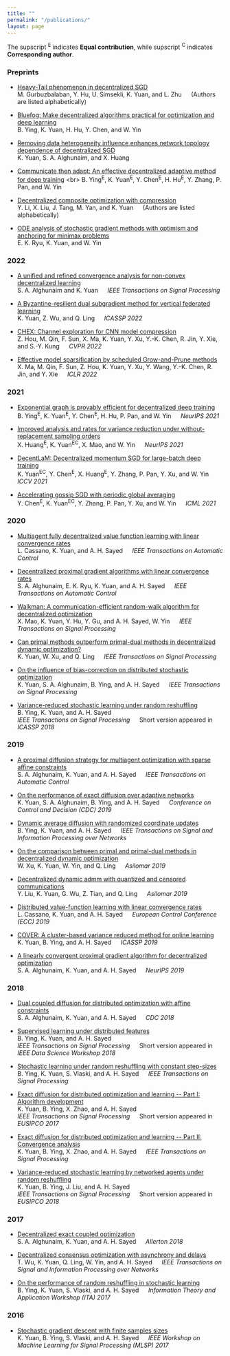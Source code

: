 ```yaml
---
title: ""
permalink: "/publications/"
layout: page
---
```


The supscript <sup>E</sup> indicates **Equal contribution**, while supscript <sup>C</sup> indicates **Corresponding author**.

### Preprints

- [Heavy-Tail phenomenon in decentralized SGD](https://arxiv.org/abs/2205.06689) <br>
  M. Gurbuzbalaban, Y. Hu, U. Simsekli, K. Yuan, and L. Zhu &emsp; (Authors are listed alphabetically)

- [Bluefog: Make decentralized algorithms practical for optimization and deep learning](https://arxiv.org/abs/2111.04287) <br>
  B. Ying, K. Yuan, H. Hu, Y. Chen, and W. Yin 
  
- [Removing data heterogeneity influence enhances network topology dependence of decentralized SGD](https://arxiv.org/abs/2105.08023) <br>
  K. Yuan, S. A. Alghunaim, and X. Huang 
  
- [Communicate then adapt: An effective decentralized adaptive method for deep training](https://openreview.net/forum?id=m716e-0clj&referrer=%5Bthe%20profile%20of%20Wotao%20Yin%5D(%2Fprofile%3Fid%3D~Wotao_Yin1)) <br>
  B. Ying<sup>E</sup>, K. Yuan<sup>E</sup>, Y. Chen<sup>E</sup>, H. Hu<sup>E</sup>, Y. Zhang, P. Pan, and W. Yin
  
- [Decentralized composite optimization with compression](https://arxiv.org/abs/2108.04448) <br>
  Y. Li, X. Liu, J. Tang, M. Yan, and K. Yuan &emsp; (Authors are listed alphabetically)
  
- [ODE analysis of stochastic gradient methods with optimism and anchoring for minimax problems](https://arxiv.org/abs/1905.10899) <br>
  E. K. Ryu, K. Yuan, and W. Yin


### 2022 

- [A unified and refined convergence analysis for non-convex decentralized learning](https://arxiv.org/abs/2110.09993) <br>
  S. A. Alghunaim and K. Yuan &emsp; *IEEE Transactions on Signal Processing*
  
- [A Byzantine-resilient dual subgradient method for vertical federated learning](https://ieeexplore.ieee.org/abstract/document/9747270/) <br>
  K. Yuan, Z. Wu, and Q. Ling &emsp; *ICASSP 2022*
  
- [CHEX: Channel exploration for CNN model compression](https://openaccess.thecvf.com/content/CVPR2022/papers/Hou_CHEX_CHannel_EXploration_for_CNN_Model_Compression_CVPR_2022_paper.pdf) <br>
  Z. Hou, M. Qin, F. Sun, X. Ma, K. Yuan, Y. Xu, Y.-K. Chen, R. Jin, Y. Xie, and S.-Y. Kung &emsp; *CVPR 2022*
  
- [Effective model sparsification by scheduled Grow-and-Prune methods](https://openaccess.thecvf.com/content/CVPR2022/papers/Hou_CHEX_CHannel_EXploration_for_CNN_Model_Compression_CVPR_2022_paper.pdf) <br>
  X. Ma, M. Qin, F. Sun, Z. Hou, K. Yuan, Y. Xu, Y. Wang, Y.-K. Chen, R. Jin, and Y. Xie &emsp; *ICLR 2022*

### 2021

- [Exponential graph is provably efficient for decentralized deep training](https://arxiv.org/abs/2110.13363) <br>
  B. Ying<sup>E</sup>, K. Yuan<sup>E</sup>, Y. Chen<sup>E</sup>, H. Hu, P. Pan, and W. Yin &emsp; *NeurIPS 2021*
  
- [Improved analysis and rates for variance reduction under without-replacement sampling orders](https://proceedings.neurips.cc/paper/2021/file/1a3650aedfdd3a21444047ed2d89458f-Paper.pdf) <br>
  X. Huang<sup>E</sup>, K. Yuan<sup>EC</sup>, X. Mao, and W. Yin &emsp; *NeurIPS 2021*

- [DecentLaM: Decentralized momentum SGD for large-batch deep training](https://openaccess.thecvf.com/content/ICCV2021/papers/Yuan_DecentLaM_Decentralized_Momentum_SGD_for_Large-Batch_Deep_Training_ICCV_2021_paper.pdf) <br>
  K. Yuan<sup>EC</sup>, Y. Chen<sup>E</sup>, X. Huang<sup>E</sup>, Y. Zhang, P. Pan, Y. Xu, and W. Yin  &emsp; *ICCV 2021*
  
- [Accelerating gossip SGD with periodic global averaging](http://proceedings.mlr.press/v139/chen21y/chen21y.pdf) <br>
  Y. Chen<sup>E</sup>, K. Yuan<sup>EC</sup>, Y. Zhang, P. Pan, Y. Xu, and W. Yin &emsp; *ICML 2021*
  
### 2020

- [Multiagent fully decentralized value function learning with linear convergence rates](https://ieeexplore.ieee.org/abstract/document/9096575/) <br>
  L. Cassano, K. Yuan, and A. H. Sayed  &emsp; *IEEE Transactions on Automatic Control*
  
- [Decentralized proximal gradient algorithms with linear convergence rates](https://arxiv.org/abs/1909.06479)  <br>
  S. A. Alghunaim, E. K. Ryu, K. Yuan, and A. H. Sayed &emsp; *IEEE Transactions on Automatic Control*
  
- [Walkman: A communication-efficient random-walk algorithm for decentralized optimization](https://arxiv.org/abs/1804.06568)  <br>
  X. Mao, K. Yuan, Y. Hu, Y. Gu, and A. H. Sayed, W. Yin &emsp; *IEEE Transactions on Signal Processing*
  
- [Can primal methods outperform primal-dual methods in decentralized dynamic optimization?](https://arxiv.org/abs/2003.00816)  <br>
  K. Yuan, W. Xu, and Q. Ling &emsp; *IEEE Transactions on Signal Processing*
  
- [On the influence of bias-correction on distributed stochastic optimization](https://ieeexplore.ieee.org/abstract/document/9139399)  <br>
  K. Yuan, S. A. Alghunaim, B. Ying, and A. H. Sayed &emsp; *IEEE Transactions on Signal Processing*
  
- [Variance-reduced stochastic learning under random reshuffling](https://ieeexplore.ieee.org/document/8995475)<br>
  B. Ying, K. Yuan, and A. H. Sayed <br>
  *IEEE Transactions on Signal Processing* &emsp; Short version appeared in *ICASSP 2018*

### 2019
- [A proximal diffusion strategy for multiagent optimization with sparse affine constraints](https://arxiv.org/abs/1810.02124) <br>
  S. A. Alghunaim, K. Yuan, and A. H. Sayed  &emsp; *IEEE Transactions on Automatic Control*
  
- [On the performance of exact diffusion over adaptive networks](https://ieeexplore.ieee.org/abstract/document/9029537/) <br>
  K. Yuan, S. A. Alghunaim, B. Ying, and A. H. Sayed &emsp; *Conference on Control and Decision (CDC) 2019*
  
- [Dynamic average diffusion with randomized coordinate updates](https://ieeexplore.ieee.org/abstract/document/8850112)<br> 
  B. Ying, K. Yuan, and A. H. Sayed &emsp; *IEEE Transactions on Signal and Information Processing over Networks*
  
- [On the comparison between primal and primal-dual methods in decentralized dynamic optimization](https://ieeexplore.ieee.org/abstract/document/9049028) <br>
  W. Xu, K. Yuan, W. Yin, and Q. Ling &emsp; *Asilomar 2019*
  
- [Decentralized dynamic admm with quantized and censored communications](https://ieeexplore.ieee.org/abstract/document/9048719)<br>
  Y. Liu, K. Yuan, G. Wu, Z. Tian, and Q. Ling &emsp; *Asilomar 2019*
  
- [Distributed value-function learning with linear convergence rates](https://ieeexplore.ieee.org/abstract/document/8795670/) <br>
  L. Cassano, K. Yuan, and A. H. Sayed  &emsp; *European Control Conference (ECC) 2019*

- [COVER: A cluster-based variance reduced method for online learning](https://ieeexplore.ieee.org/abstract/document/8682527) <br>
  K. Yuan, B. Ying, and A. H. Sayed  &emsp; *ICASSP 2019*
  
- [A linearly convergent proximal gradient algorithm for decentralized optimization](https://proceedings.neurips.cc/paper/2019/file/e9fd7c2c6623306db59b6aef5c0d5cac-Paper.pdf) <br>
  S. A. Alghunaim, K. Yuan, and A. H. Sayed &emsp; *NeurIPS 2019*
  
  
### 2018

- [Dual coupled diffusion for distributed optimization with affine constraints](https://ieeexplore.ieee.org/abstract/document/8619343) <br>
  S. A. Alghunaim, K. Yuan, and A. H. Sayed &emsp; *CDC 2018*
  
- [Supervised learning under distributed features](https://arxiv.org/abs/1805.11384) <br>
  B. Ying, K. Yuan, and A. H. Sayed <br>
  *IEEE Transactions on Signal Processing* &emsp; Short version appeared in *IEEE Data Science Workshop 2018*
  
- [Stochastic learning under random reshuffling with constant step-sizes](https://ieeexplore.ieee.org/abstract/document/8514028)<br>
  B. Ying, K. Yuan, S. Vlaski, and A. H. Sayed &emsp; *IEEE Transactions on Signal Processing*
  
- [Exact diffusion for distributed optimization and learning -- Part I: Algorithm development](https://ieeexplore.ieee.org/abstract/document/8491372)<br>
  K. Yuan, B. Ying, X. Zhao, and A. H. Sayed <br>
  *IEEE Transactions on Signal Processing* &emsp; Short version appeared in *EUSIPCO 2017*
  
- [Exact diffusion for distributed optimization and learning -- Part II: Convergence analysis](https://ieeexplore.ieee.org/abstract/document/8491339/) <br>
  K. Yuan, B. Ying, X. Zhao, and A. H. Sayed &emsp; *IEEE Transactions on Signal Processing* 
  
- [Variance-reduced stochastic learning by networked agents under random reshuffling](https://ieeexplore.ieee.org/abstract/document/8472787)<br>
  K. Yuan, B. Ying, J. Liu, and A. H. Sayed <br>
  *IEEE Transactions on Signal Processing* &emsp; Short version appeared in *EUSIPCO 2018*
  
### 2017

- [Decentralized exact coupled optimization](https://ieeexplore.ieee.org/abstract/document/8262757)<br>
  S. A. Alghunaim, K. Yuan, and A. H. Sayed &emsp; *Allerton 2018*
  
- [Decentralized consensus optimization with asynchrony and delays](https://ieeexplore.ieee.org/abstract/document/7903733) <br>
  T. Wu, K. Yuan, Q. Ling, W. Yin, and A. H. Sayed  &emsp; *IEEE Transactions on Signal and Information Processing over Networks*
  
- [On the performance of random reshuffling in stochastic learning](https://ieeexplore.ieee.org/abstract/document/8023470) <br>
  B. Ying, K. Yuan, S. Vlaski, and A. H. Sayed   &emsp;  *Information Theory and Application Workshop (ITA) 2017*
  
### 2016

- [Stochastic gradient descent with finite samples sizes](https://ieeexplore.ieee.org/abstract/document/7738878)<br>
  K. Yuan, B. Ying, S. Vlaski, and A. H. Sayed  &emsp;  *IEEE Workshop on Machine Learning for Signal Processing (MLSP) 2017*

<!-- ## Features

 - supports dark mode on macOS Mojave
 - optional sidebar
 - MathJax support
 - no external ressources
 - included archive page
 - supports pagination
 - feed generation
 - responsive
 - syntax highlighting
 - supports comments via [disqus](https://disqus.com/) or [isso](http://posativ.org/isso/)

## Based on

- [Hyde](https://github.com/poole/hyde)
- [Minima](https://github.com/jekyll/minima)
- [Lagrange](https://github.com/LeNPaul/Lagrange)
- [Font Awesome](http://fontawesome.io/)
- [KaTeX](https://katex.org/)
- [Pygments](https://github.com/richleland/pygments-css)

## Installation (jekyll-remote-theme method)

You can use this theme with the `jekyll-remote-theme` plugin. Just create an empty repo, copy over the `index.html` file and add this to your `_config.yml`:

```yaml
remote_theme: niklasbuschmann/contrast@v2.11

plugins:
  - jekyll-remote-theme
```

Note: to enable icons you also need to copy over the `_data` folder.

## Config

Your `_config.yml` could for example look like this:

```yaml
title: "Blog Title"
author: "Blog Author"
description: "My personal blog about ... something"
permalink: /:title/
lang: "en"
excerpt_separator: "\n\n\n"
date_format: "%B %d, %Y"

# Layout

show_excerpts: true        # show article excerpts on the home page
show_frame: true           # adds a gray frame to the site
show_sidebar: false        # show a sidebar instead of the usual header

# Menu

navigation:                # accepts {file, title, url, icon, sidebaricon}
  - {file: "index.html"}
  - {file: "README.md"}

external:                  # shows a footer with social links - for available icons see fontawesome.com/icons
  - {title: Mail, icon: envelope, url: "mailto:niklasbuschmann@users.noreply.github.com"}
  - {title: Github, icon: github, url: "https://github.com/niklasbuschmann/contrast"}
  - {title: Subscribe, icon: rss, url: "/feed.xml"}

comments:
#  disqus_shortname: ""    # see https://disqus.com/
#  isso_domain: ""         # see https://posativ.org/isso/

plugins:
 - jekyll-feed

```

## MathJax

Contrast comes preinstalled with a leightweight alternative to MathJax called [KaTeX](https://katex.org/). To display equations in a post simply set `mathjax: true` in the article's front matter.

## License

[public domain](http://unlicense.org/)

## Screenshots

![screenshot](https://user-images.githubusercontent.com/4943215/109431850-cd711780-7a08-11eb-8601-2763f2ee6bb4.png)

![screenshot](https://user-images.githubusercontent.com/4943215/109431832-b6cac080-7a08-11eb-9c5e-a058680c23a1.png)

![screenshot](https://user-images.githubusercontent.com/4943215/73125194-5f0b8b80-3fa4-11ea-805c-8387187503ad.png) -->
